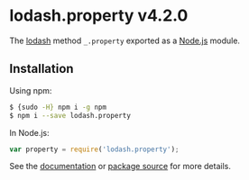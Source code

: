 # lodash.property v4.2.0

The [lodash](https://lodash.com/) method `_.property` exported as a [Node.js](https://nodejs.org/) module.

## Installation

Using npm:
```bash
$ {sudo -H} npm i -g npm
$ npm i --save lodash.property
```

In Node.js:
```js
var property = require('lodash.property');
```

See the [documentation](https://lodash.com/docs#property) or [package source](https://github.com/lodash/lodash/blob/4.2.0-npm-packages/lodash.property) for more details.
